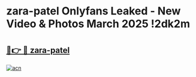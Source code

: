 # zara-patel Onlyfans Leaked - New Video & Photos March 2025 !2dk2m

# <h2><a href="https://lhf77z.iuczelnia.edu.pl?title=zara-patel&ref=2dk2m">🔗👉 🔴 zara-patel</a></h2>

[![acn](https://github.com/user-attachments/assets/0f9c940e-d8b0-45ae-aac7-cd30a18b3e1c)](https://lhf77z.iuczelnia.edu.pl?title=zara-patel&ref=2dk2m)

